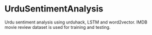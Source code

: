 # UrduSentimentAnalysis
Urdu sentiment analysis using urduhack, LSTM and word2vector. IMDB movie review dataset is used for training and testing.
